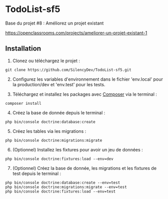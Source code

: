 # TodoList-sf5

Base du projet #8 : Améliorez un projet existant

https://openclassrooms.com/projects/ameliorer-un-projet-existant-1

## Installation

1.  Clonez ou téléchargez le projet :
```
git clone https://github.com/SilencyDev/TodoList-sf5.git
```

2.  Configurez les variables d'environnement dans le fichier 'env.local' pour la production/dev et 'env.test' pour les tests.

3.  Téléchargez et installez les packages avec [Composer](https://getcomposer.org/download/) via le terminal :
```
composer install
```

4.  Créez la base de donnée depuis le terminal :
```
php bin/console doctrine:database:create
```

5.  Créez les tables via les migrations :
```
php bin/console doctrine:migrations:migrate
```

6.  (Optionnel) Installez les fixtures pour avoir un jeu de données :
```
php bin/console doctrine:fixtures:load --env=dev
```

7.  (Optionnel) Créez la base de donnée, les migrations et les fixtures de test depuis le terminal :
```
php bin/console doctrine:database:create --env=test
php bin/console doctrine:migrations:migrate --env=test
php bin/console doctrine:fixtures:load --env=test 
```
